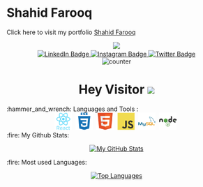 # Shahid Farooq
 

<!--
**Shahidfarooq438/Shahidfarooq438** is a ✨ _special_ ✨ repository because its `README.md` (this file) appears on your GitHub profile.

Here are some ideas to get you started:

- 🔭 I’m currently working on ...
- 🌱 I’m currently learning ...
- 👯 I’m looking to collaborate on ...
- 🤔 I’m looking for help with ...
- 💬 Ask me about ...
- 📫 How to reach me: ...
- 😄 Pronouns: ...
- ⚡ Fun fact: ...
-->
<p>Click here to visit my portfolio <a href="https://shahidfarooq.vercel.app/" target="blank">Shahid Farooq
<div id="header" align="center">
<img src="https://media.giphy.com/media/v1.Y2lkPTc5MGI3NjExNThkNThiZmJhMDU5MWRmMDk2NzM1ODhiYjAxNTE5YWJjYzE3ZDk4MyZlcD12MV9pbnRlcm5hbF9naWZzX2dpZklkJmN0PXM/M9gbBd9nbDrOTu1Mqx/giphy.gif" width="100"/>
</div>

<div id="badge" align="center">
<a href="https://www.linkedin.com/in/shahid-farooq-540027229/">
<img src="https://img.shields.io/badge/LinkedIn-blue?style=for-the-badge&logo=linkedin&logoColor=white" alt="LinkedIn Badge"/>
</a>
<a href="https://www.instagram.com/shahidfarooq_05">
<img src="https://img.shields.io/badge/Instagram-red?style=for-the-badge&logo=twitter&logoColor=white" alt="Instagram Badge"/>
</a>
<a href="https://twitter.com/shahidfarooq438">
<img src="https://img.shields.io/badge/Twitter-blue?style=for-the-badge&logo=twitter&logoColor=white" alt="Twitter Badge"/>
</a>
</div>
<div align="center">
<img src="https://komarev.com/ghpvc/?username=Shahidfarooq438&style=flat-square&color=blue" alt="counter"/>
</div>
<h1 align="center">
Hey Visitor
<img src="https://media.giphy.com/media/hvRJCLFzcasrR4ia7z/giphy.gif" width="30px"/>
</h1>
:hammer_and_wrench: Languages and Tools :
<div align="center">
  <img src="https://github.com/devicons/devicon/blob/master/icons/react/react-original-wordmark.svg" title="React" alt="React" width="40" height="40"/>&nbsp;
  <img src="https://github.com/devicons/devicon/blob/master/icons/css3/css3-plain-wordmark.svg"  title="CSS3" alt="CSS" width="40" height="40"/>&nbsp;
  <img src="https://github.com/devicons/devicon/blob/master/icons/html5/html5-original.svg" title="HTML5" alt="HTML" width="40" height="40"/>&nbsp;
  <img src="https://github.com/devicons/devicon/blob/master/icons/javascript/javascript-original.svg" title="JavaScript" alt="JavaScript" width="40" height="40"/>&nbsp;
  <img src="https://github.com/devicons/devicon/blob/master/icons/mysql/mysql-original-wordmark.svg" title="MySQL"  alt="MySQL" width="40" height="40"/>&nbsp;
  <img src="https://github.com/devicons/devicon/blob/master/icons/nodejs/nodejs-original-wordmark.svg" title="NodeJS" alt="NodeJS" width="40" height="40"/>&nbsp;
</div>
:fire: My Github Stats:
<div align="center">
  
[![My GitHub Stats](https://github-readme-stats.vercel.app/api?username=Shahidfarooq438&show_icons=true&theme=dark)](https://github.com/Shahidfarooq438)

</div>
:fire: Most used Languages:
<div align="center">
  
  [![Top Languages](https://github-readme-stats.vercel.app/api/top-langs/?username=Shahidfarooq438&layout=compact&theme=dark)](https://github.com/Shahidfaroq438)
  
</div>
